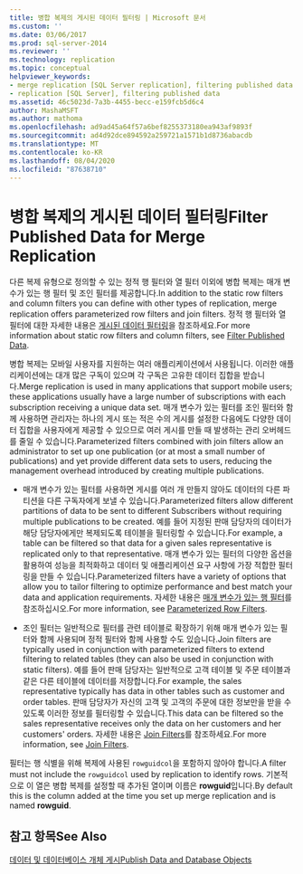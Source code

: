 ```yaml
---
title: 병합 복제의 게시된 데이터 필터링 | Microsoft 문서
ms.custom: ''
ms.date: 03/06/2017
ms.prod: sql-server-2014
ms.reviewer: ''
ms.technology: replication
ms.topic: conceptual
helpviewer_keywords:
- merge replication [SQL Server replication], filtering published data
- replication [SQL Server], filtering published data
ms.assetid: 46c5023d-7a3b-4455-becc-e159fcb5d6c4
author: MashaMSFT
ms.author: mathoma
ms.openlocfilehash: ad9ad45a64f57a6bef8255373180ea943af9893f
ms.sourcegitcommit: ad4d92dce894592a259721a1571b1d8736abacdb
ms.translationtype: MT
ms.contentlocale: ko-KR
ms.lasthandoff: 08/04/2020
ms.locfileid: "87638710"
---
```

# <a name="filter-published-data-for-merge-replication"></a><span data-ttu-id="6b805-102">병합 복제의 게시된 데이터 필터링</span><span class="sxs-lookup"><span data-stu-id="6b805-102">Filter Published Data for Merge Replication</span></span>
  <span data-ttu-id="6b805-103">다른 복제 유형으로 정의할 수 있는 정적 행 필터와 열 필터 이외에 병합 복제는 매개 변수가 있는 행 필터 및 조인 필터를 제공합니다.</span><span class="sxs-lookup"><span data-stu-id="6b805-103">In addition to the static row filters and column filters you can define with other types of replication, merge replication offers parameterized row filters and join filters.</span></span> <span data-ttu-id="6b805-104">정적 행 필터와 열 필터에 대한 자세한 내용은 [게시된 데이터 필터링](../publish/filter-published-data.md)을 참조하세요.</span><span class="sxs-lookup"><span data-stu-id="6b805-104">For more information about static row filters and column filters, see [Filter Published Data](../publish/filter-published-data.md).</span></span>  
  
 <span data-ttu-id="6b805-105">병합 복제는 모바일 사용자를 지원하는 여러 애플리케이션에서 사용됩니다. 이러한 애플리케이션에는 대개 많은 구독이 있으며 각 구독은 고유한 데이터 집합을 받습니다.</span><span class="sxs-lookup"><span data-stu-id="6b805-105">Merge replication is used in many applications that support mobile users; these applications usually have a large number of subscriptions with each subscription receiving a unique data set.</span></span> <span data-ttu-id="6b805-106">매개 변수가 있는 필터를 조인 필터와 함께 사용하면 관리자는 하나의 게시 또는 적은 수의 게시를 설정한 다음에도 다양한 데이터 집합을 사용자에게 제공할 수 있으므로 여러 게시를 만들 때 발생하는 관리 오버헤드를 줄일 수 있습니다.</span><span class="sxs-lookup"><span data-stu-id="6b805-106">Parameterized filters combined with join filters allow an administrator to set up one publication (or at most a small number of publications) and yet provide different data sets to users, reducing the management overhead introduced by creating multiple publications.</span></span>  
  
-   <span data-ttu-id="6b805-107">매개 변수가 있는 필터를 사용하면 게시를 여러 개 만들지 않아도 데이터의 다른 파티션을 다른 구독자에게 보낼 수 있습니다.</span><span class="sxs-lookup"><span data-stu-id="6b805-107">Parameterized filters allow different partitions of data to be sent to different Subscribers without requiring multiple publications to be created.</span></span> <span data-ttu-id="6b805-108">예를 들어 지정된 판매 담당자의 데이터가 해당 담당자에게만 복제되도록 테이블을 필터링할 수 있습니다.</span><span class="sxs-lookup"><span data-stu-id="6b805-108">For example, a table can be filtered so that data for a given sales representative is replicated only to that representative.</span></span> <span data-ttu-id="6b805-109">매개 변수가 있는 필터의 다양한 옵션을 활용하여 성능을 최적화하고 데이터 및 애플리케이션 요구 사항에 가장 적합한 필터링을 만들 수 있습니다.</span><span class="sxs-lookup"><span data-stu-id="6b805-109">Parameterized filters have a variety of options that allow you to tailor filtering to optimize performance and best match your data and application requirements.</span></span> <span data-ttu-id="6b805-110">자세한 내용은 [매개 변수가 있는 행 필터](parameterized-filters-parameterized-row-filters.md)를 참조하십시오.</span><span class="sxs-lookup"><span data-stu-id="6b805-110">For more information, see [Parameterized Row Filters](parameterized-filters-parameterized-row-filters.md).</span></span>  
  
-   <span data-ttu-id="6b805-111">조인 필터는 일반적으로 필터를 관련 테이블로 확장하기 위해 매개 변수가 있는 필터와 함께 사용되며 정적 필터와 함께 사용할 수도 있습니다.</span><span class="sxs-lookup"><span data-stu-id="6b805-111">Join filters are typically used in conjunction with parameterized filters to extend filtering to related tables (they can also be used in conjunction with static filters).</span></span> <span data-ttu-id="6b805-112">예를 들어 판매 담당자는 일반적으로 고객 테이블 및 주문 테이블과 같은 다른 테이블에 데이터를 저장합니다.</span><span class="sxs-lookup"><span data-stu-id="6b805-112">For example, the sales representative typically has data in other tables such as customer and order tables.</span></span> <span data-ttu-id="6b805-113">판매 담당자가 자신의 고객 및 고객의 주문에 대한 정보만을 받을 수 있도록 이러한 정보를 필터링할 수 있습니다.</span><span class="sxs-lookup"><span data-stu-id="6b805-113">This data can be filtered so the sales representative receives only the data on her customers and her customers' orders.</span></span> <span data-ttu-id="6b805-114">자세한 내용은 [Join Filters](join-filters.md)를 참조하세요.</span><span class="sxs-lookup"><span data-stu-id="6b805-114">For more information, see [Join Filters](join-filters.md).</span></span>  
  
 <span data-ttu-id="6b805-115">필터는 행 식별을 위해 복제에 사용된 `rowguidcol`을 포함하지 않아야 합니다.</span><span class="sxs-lookup"><span data-stu-id="6b805-115">A filter must not include the `rowguidcol` used by replication to identify rows.</span></span> <span data-ttu-id="6b805-116">기본적으로 이 열은 병합 복제를 설정할 때 추가된 열이며 이름은 **rowguid**입니다.</span><span class="sxs-lookup"><span data-stu-id="6b805-116">By default this is the column added at the time you set up merge replication and is named **rowguid**.</span></span>  
  
## <a name="see-also"></a><span data-ttu-id="6b805-117">참고 항목</span><span class="sxs-lookup"><span data-stu-id="6b805-117">See Also</span></span>  
 [<span data-ttu-id="6b805-118">데이터 및 데이터베이스 개체 게시</span><span class="sxs-lookup"><span data-stu-id="6b805-118">Publish Data and Database Objects</span></span>](../publish/publish-data-and-database-objects.md)  
  
  
